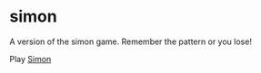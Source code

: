 # simon
A version of the simon game.  Remember the pattern or you lose!

Play <a href="https://jeremyrobinson33.github.io/simon/">Simon</a>
